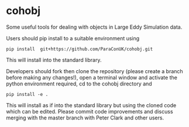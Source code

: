 # cohobj
Some useful tools for dealing with objects in Large Eddy Simulation data.

[//]: # (See https://paraconuk.github.io/cohobj/ for documentation.)

Users should pip install to a suitable environment using

    pip install  git+https://github.com/ParaConUK/cohobj.git

This will install into the standard library.

Developers should fork then clone the repository (please create a branch before making 
any changes!), open a terminal window and activate the python environment 
required, cd to the cohobj directory and

    pip install -e .

This will install as if into the standard library but using the cloned code 
which can be edited. Please commit code improvements and discuss merging with 
the master branch with Peter Clark and other users.

